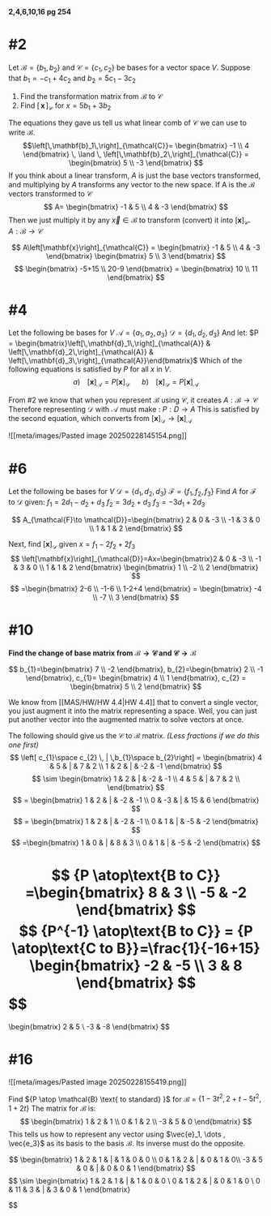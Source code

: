 **2,4,6,10,16 pg 254**
# #2

Let $\mathcal{B}=\{ b_{1},b_{2} \}$ and $\mathcal{C} = \{ c_{1},c_{2} \}$ be bases for a vector space $V$. Suppose that $b_{1}=-c_{1}+4c_{2}$ and $b_{2}=5c_1-3c_{2}$
1. Find the transformation matrix from $\mathcal{B}$ to $\mathcal{C}$
2. Find $\left[\,\mathbf{x}\,\right]_{\mathcal{C}}$ for $x=5b_{1}+3b_{2}$

The equations they gave us tell us what linear comb of $\mathcal{C}$ we can use to write $\mathcal{B}$.
$$\left[\,\mathbf{b}_1\,\right]_{\mathcal{C}}= \begin{bmatrix}
-1 \\
4
\end{bmatrix} \, \land \,
\left[\,\mathbf{b}_2\,\right]_{\mathcal{C}} =
\begin{bmatrix}
5 \\
-3
\end{bmatrix}
$$
If you think about a linear transform, $A$ is just the base vectors transformed, and multiplying by $A$ transforms any vector to the new space.
If A is the $\mathcal{B}$ vectors transformed to $\mathcal{C}$
$$
A=
\begin{bmatrix}
-1 & 5 \\
4 & -3
\end{bmatrix}
$$
Then we just multiply it by any   $\vec{x} \in \mathcal{B}$ to transform (convert) it into $\left[\mathbf{x}\right]_{\mathcal{C}}$. 
 $A:\mathcal{B} \to \mathcal{C}$

$$
A\left[\mathbf{x}\right]_{\mathcal{C}} = \begin{bmatrix}
-1 & 5 \\
4 & -3
\end{bmatrix} \begin{bmatrix}
5 \\
3
\end{bmatrix}
$$
$$
\begin{bmatrix}
-5+15 \\
20-9
\end{bmatrix} = \begin{bmatrix}
10 \\
11
\end{bmatrix}
$$

# #4
Let the following be bases for $V$
$\mathcal{A} = \{ a_{1},a_{2},a_{3} \}$
$\mathcal{D} =\{ d_{1},d_{2},d_{3} \}$
And let:
$P = \begin{bmatrix}\left[\,\mathbf{d}_1\,\right]_{\mathcal{A}} & \left[\,\mathbf{d}_2\,\right]_{\mathcal{A}} & \left[\,\mathbf{d}_3\,\right]_{\mathcal{A}}\end{bmatrix}$
Which of the following equations is satisfied by $P$ for all $x$ in $V$.
$$
a)\,\,\,\,\,\,\left
[\mathbf{x}\right]_{\mathcal{A}} = P\left[\mathbf{x}\right]_{\mathcal{D}}
\,\,\,\,\,\,\,\,\,\,
b)\,\,\,\,\,\,
\left[\mathbf{x}\right]_{\mathcal{D}}=P\left[\mathbf{x}\right]_{\mathcal{A}}
$$

From #2 we know that when you represent $\mathcal{B}$ using $\mathcal{C}$, it creates
$A:\mathcal{B}\to \mathcal{C}$
Therefore representing $\mathcal{D}$ with $\mathcal{A}$ must make : 
$P:D\to A$
This is satisfied by the second equation, which converts from $\left[\mathbf{x}\right]_{\mathcal{D}}\to \left[\mathbf{x}\right]_{\mathcal{A}}$

![[meta/images/Pasted image 20250228145154.png]]

# #6
Let the following be bases for $V$
$\mathcal{D} = \left\{ d_{1},d_{2},d_{3} \right\}$
$\mathcal{F} = \left\{ f_{1},f_{2},f_{3} \right\}$
Find $A$ for $\mathcal{F}$ to $\mathcal{D}$ given:
$f_{1}=2d_{1}-d_{2}+d_{3}$
$f_{2} = 3d_{2}+d_{3}$
$f_{3}=-3d_{1}+2d_{3}$

$$
A_{\mathcal{F}\to \mathcal{D}}=\begin{bmatrix}
2 & 0 & -3 \\
-1 & 3 & 0 \\
1 & 1 & 2
\end{bmatrix}
$$

Next, find $\left[\mathbf{x}\right]_{\mathcal{D}}$ given $x=f_{1}-2f_{2}+2f_{3}$
$$
\left[\mathbf{x}\right]_{\mathcal{D}}=Ax=\begin{bmatrix}2 & 0 & -3 \\
-1 & 3 & 0 \\
1 & 1 & 2
\end{bmatrix} \begin{bmatrix}
1 \\
-2 \\
2
\end{bmatrix}
$$
$$
=\begin{bmatrix}
2-6 \\
-1-6 \\
1-2+4
\end{bmatrix} = \begin{bmatrix}
-4 \\
-7 \\
3
\end{bmatrix}
$$


# #10
**Find the change of base matrix from $\mathcal{B}\to \mathcal{C}$ and $\mathcal{C} \to \mathcal{B}$**

$$
b_{1}=\begin{bmatrix}
7 \\
-2
\end{bmatrix},
b_{2}=\begin{bmatrix}
2 \\
-1
\end{bmatrix},
c_{1}=
\begin{bmatrix}
4 \\
1
\end{bmatrix}, c_{2} = \begin{bmatrix}
5 \\
2
\end{bmatrix}
$$

We know from [[MAS/HW/HW 4.4|HW 4.4]] that to convert a single vector, you just augment it into the matrix representing a space. Well, you can just put another vector into the augmented matrix to solve vectors at once.

The following should give us the $\mathcal{C}$ to $\mathcal{B}$ matrix. *(Less fractions if we do this one first)*
$$
\left[  c_{1}\space c_{2} \, | \,b_{1}\space b_{2}\right] = 
\begin{bmatrix}
4 & 5 & | & 7 & 2 \\
1 & 2 & | & -2 & -1
\end{bmatrix}
$$
$$
\sim \begin{bmatrix}
1 & 2 & | & -2 & -1 \\
4 & 5 & | & 7 & 2 \\
\end{bmatrix} 
$$
$$
= \begin{bmatrix}
1 & 2 & | & -2 & -1 \\
0 & -3 & | & 15 & 6
\end{bmatrix}
$$
$$
= \begin{bmatrix}
1 & 2 & | & -2 & -1 \\
0 & 1 & | & -5 & -2
\end{bmatrix}
$$
$$
=\begin{bmatrix}
1 & 0 & | & 8 & 3 \\
0 & 1 & | & -5 & -2
\end{bmatrix}
$$

$$
{P \atop\text{B to C}} =\begin{bmatrix}
8 & 3 \\
-5 & -2
\end{bmatrix}
$$
$$
{P^{-1} \atop\text{B to C}} = {P \atop\text{C to B}}=\frac{1}{-16+15}
\begin{bmatrix}
-2 & -5 \\
3 & 8
\end{bmatrix}
$$
$$
=

\begin{bmatrix}
2 & 5 \\
-3 & -8
\end{bmatrix}
$$

# #16
![[meta/images/Pasted image 20250228155419.png]]

Find ${P \atop \mathcal{B} \text{ to standard} }$ for $\mathcal{B}$ = $\left\{ 1-3t^2 ,2+t-5t^{2},1+2t\right\}$
The matrix for $\mathcal{B}$ is:
$$
\begin{bmatrix}
1 & 2 & 1 \\
0 & 1 & 2 \\
-3 & 5 & 0
\end{bmatrix}
$$
This tells us how to represent any vector using $\vec{e}_1, \dots , \vec{e_3}$ as its basis to the basis $\mathcal{B}$.
Its inverse must do the opposite. 

$$
\begin{bmatrix}
1 & 2 & 1 & | & 1 & 0 & 0 \\
0 & 1 & 2  & | & 0 & 1 & 0\\
-3 & 5 & 0 & | & 0 & 0 & 1
\end{bmatrix}
$$
$$
\sim 
\begin{bmatrix}
1 & 2 & 1 & | & 1 & 0 & 0 \\
0 & 1 & 2  & | & 0 & 1 & 0 \\
0 & 11 & 3 & | & 3 & 0 & 1
\end{bmatrix}

$$
